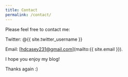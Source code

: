 ```yaml
---
title: Contact
permalink: /contact/
---
```




Please feel free to contact me:


Twitter: @{{ site.twitter_username }}

Email: [hdcasey231@gmail.com](mailto:{{ site.email }}).


I hope you enjoy my blog!

Thanks again :)
